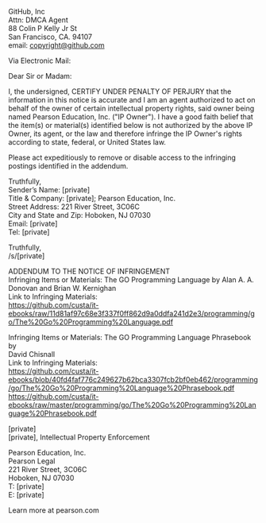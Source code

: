 GitHub, Inc  
Attn: DMCA Agent  
88 Colin P Kelly Jr St  
San Francisco, CA. 94107  
email: copyright@github.com  

Via Electronic Mail:  

Dear Sir or Madam:  

I, the undersigned, CERTIFY UNDER PENALTY OF PERJURY that the information
in this notice is accurate and I am an agent authorized to act on behalf of
the owner of certain intellectual property rights, said owner being named
Pearson Education, Inc. ("IP Owner"). I have a good faith belief that the
item(s) or material(s) identified below is not authorized by the above IP
Owner, its agent, or the law and therefore infringe the IP Owner's rights
according to state, federal, or United States law.

Please act expeditiously to remove or disable access to the infringing
postings identified in the addendum.

Truthfully,  
Sender’s Name: [private]  
Title & Company: [private]; Pearson Education, Inc.      
Street Address: 221 River Street, 3C06C  
City and State and Zip: Hoboken, NJ 07030  
Email: [private]  
Tel: [private]  

Truthfully,  
/s/[private]  

ADDENDUM TO THE NOTICE OF INFRINGEMENT  
Infringing Items or Materials: The GO Programming Language by Alan A. A.  
Donovan and Brian W. Kernighan  
Link to Infringing Materials:  
https://github.com/custa/it-ebooks/raw/11d81af97c68e3f337f0ff862d9a0ddfa241d2e3/programming/go/The%20Go%20Programming%20Language.pdf  

Infringing Items or Materials: The GO Programming Language Phrasebook by  
David Chisnall    
Link to Infringing Materials:    
https://github.com/custa/it-ebooks/blob/40fd4faf776c249627b62bca3307fcb2bf0eb462/programming/go/The%20Go%20Programming%20Language%20Phrasebook.pdf  
https://github.com/custa/it-ebooks/raw/master/programming/go/The%20Go%20Programming%20Language%20Phrasebook.pdf  

[private]  
[private], Intellectual Property Enforcement

Pearson Education, Inc.  
Pearson Legal  
221 River Street, 3C06C  
Hoboken, NJ 07030  
T: [private]  
E: [private]  

Learn more at pearson.com
